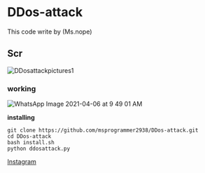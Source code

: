 # DDos-attack

This code write by (Ms.nope)
## Scr
![DDosattackpictures1](https://user-images.githubusercontent.com/78996423/113660787-1c6e3480-96ba-11eb-8dac-0c0537f9fb12.jpeg)
### working
![WhatsApp Image 2021-04-06 at 9 49 01 AM](https://user-images.githubusercontent.com/78996423/113662510-7d4b3c00-96bd-11eb-862c-523b47d9544b.jpeg)

**installing**
```
git clone https://github.com/msprogrammer2938/DDos-attack.git
cd DDos-attack
bash install.sh
python ddosattack.py
```

[Instagram](https://instagram.com/programmer2938)
